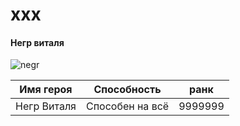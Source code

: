 # xxx
#### Негр виталя 
![negr](https://i.ytimg.com/vi/_jCedHSXcyg/maxresdefault.jpg)
<center>

|Имя героя      |Способность         |ранк   |
| ------------- |:------------------:|-------|
|Негр Виталя    |Способен на всё     |9999999|
<center>
